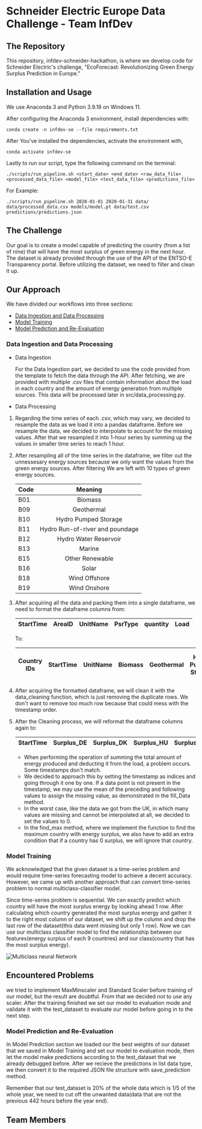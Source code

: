 # Schneider Electric Europe Data Challenge - Team InfDev

## The Repository
This repository, infdev-schneider-hackathon, is where we develop code for Schneider Electric's challenge, "EcoForecast: Revolutionizing Green Energy Surplus Prediction in Europe."

## Installation and Usage
We use Anaconda 3 and Python 3.9.18 on Windows 11.

After configuring the Anaconda 3 environment, install dependencies with:

`conda create -n infdev-se --file requirements.txt`

After You've installed the dependencies, activate the environment with,

`conda activate infdev-se`

Lastly to run our script, type the following command on the terminal:

`./scripts/run_pipeline.sh <start_date> <end_date> <raw_data_file> <processed_data_file> <model_file> <test_data_file> <predictions_file>`

For Example: 

`./scripts/run_pipeline.sh 2020-01-01 2020-01-31 data/ data/processed_data.csv models/model.pt data/test.csv predictions/predictions.json`

## The Challenge

Our goal is to create a model capable of predicting the country (from a list of nine) that will have the most surplus of green energy in the next hour. The dataset is already provided through the use of the API of the ENTSO-E Transparency portal. Before utilizing the dataset, we need to filter and clean it up.

## Our Approach

We have divided our workflows into three sections:

* [Data Ingestion and Data Processing](#data-ingestion-and-data-processing)
* [Model Training](#model-training)
* [Model Prediction and Re-Evaluation](#model-prediction-and-re-evaluation)

### Data Ingestion and Data Processing <a name="data-ingestion-and-data-processing"></a>

* Data Ingestion

    For the Data Ingestion part, we decided to use the code provided from the template to fetch the data through the API. After fetching, we are provided with multiple .csv files that contain information about the load in each country and the amount of energy generation from multiple sources. This data will be processed later in src/data_processing.py.

* Data Processing

1. Regarding the time series of each .csv, which may vary, we decided to resample the data as we load it into a pandas dataframe. Before we resample the data, we decided to interpolate to account for the missing values. After that we resampled it into 1-hour series by summing up the values in smaller time series to reach 1 hour. 


2. After resampling all of the time series in the dataframe, we filter out the unnessesary energy sources because we only want the values from the green energy sources. After filtering We are left with 10 types of green energy sources.

    | Code        | Meaning           |
    | ------------- |:-------------:|
    | B01      | Biomass |
    | B09      | Geothermal      | 
    | B10 | Hydro Pumped Storage     | 
    | B11     | Hydro Run-of-river and poundage |
    | B12     | Hydro Water Reservoir |
    | B13      | Marine |
    | B15      | Other Renewable |
    | B16      | Solar |
    | B18      | Wind Offshore |
    | B19      | Wind Onshore |

3. After acquiring all the data and packing them into a single dataframe, we need to format the dataframe columns from:


    | StartTime        | AreaID           | UnitName        | PsrType           | quantity        | Load           |
    | ------------- |:-------------:|:-------------:|:-------------:|:-------------:|:-------------:|

    To:

    | Country IDs        | StartTime           | UnitName        | Biomass           | Geothermal        | Hydro Pumped Storage           | Hydro Run-of-river and poundage        | Hydro Water Reservoir           | Marine        | Other Renewable           | Solar        | Wind Offshore           | Wind Onshore        | Load           |
    | ------------- |:-------------:|:-------------:|:-------------:|:-------------:|:-------------:|:-------------:|:-------------:|:-------------:|:-------------:|:-------------:|:-------------:|:-------------:|:-------------:|


4. After acquiring the formatted dataframe, we will clean it with the data_cleaning function, which is just removing the duplicate rows. We don't want to remove too much row because that could mess with the timestamp order.


5. After the Cleaning process, we will reformat the dataframe columns again to:

    | StartTime        | Surplus_DE           | Surplus_DK        | Surplus_HU           | Surplus_IT        | Surplus_NL           | Surplus_PO        | Surplus_SE           | Surplus_SP        | Surplus_UK        | Surplus_Max           |
    | ------------- |:-------------:|:-------------:|:-------------:|:-------------:|:-------------:|:-------------:|:-------------:|:-------------:|:-------------:|:-------------:|

    - When performing the operation of summing the total amount of energy produced and deducting it from the load, a problem occurs. Some timestamps don't match.
    - We decided to approach this by setting the timestamp as indices and going through it one by one. If a data point is not present in the timestamp, we may use the mean of the preceding and following values to assign the missing value, as demonstrated in the fill_Data method.
    - In the worst case, like the data we got from the UK, in which many values are missing and cannot be interpolated at all, we decided to set the values to 0.
    - In the find_max method, where we implement the function to find the maximum country with energy surplus, we also have to add an extra condition that if a country has 0 surplus, we will ignore that country.

### Model Training <a name="model-training"></a>

We acknowledged that the given dataset is a time-series problem and would require time-series forecasting model to achieve a decent accuracy. However, we came up with another approach that can convert time-series problem to normal multiclass-classifier model.

Since time-series problem is sequential. We can exactly predict which country will have the most surplus energy  by looking ahead 1 row. After calculating which country generated the most surplus energy and gather it to the right most column of our dataset, we shift up the column and drop the last row of the dataset(this data went missing but only 1 row). Now we can use our multiclass classifier model to find the relationship between our features(energy surplus of each 9 countries) and our class(country that has the most surplus energy). 

![Multiclass neural Network](https://www.researchgate.net/publication/334311674/figure/fig4/AS:963538122190856@1606736798392/The-proposed-Convolutional-Neural-Network-for-multiclass-classification-of-whole-infrared.png)

## Encountered Problems

we tried to implement MaxMinscaler and Standard Scaler before training of our model, but the result are doubtful. From that we decided not to use any scaler. After the training finished we set our model to evaluation mode and validate it with the test_dataset to evaluate our model before going in to the next step.




### Model Prediction and Re-Evaluation <a name="model-prediction-and-re-evaluation"></a>

In Model Prediction section we loaded our the best weights of our dataset that we saved in Model Training and set our model to evaluation mode, then let the model make predictions according to the test_dataset that we already debugged before. After we recieve the predictions in list data type, we then convert it to the required JSON file structure with save_prediction method.

Remember that our test_dataset is 20% of the whole data which is 1/5 of the whole year, we need to cut off the unwanted data(data that are not the previous 442 hours before the year end).
    
## Team Members
